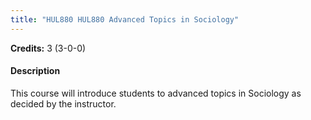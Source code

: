 ```yaml
---
title: "HUL880 HUL880 Advanced Topics in Sociology"
---
```

**Credits:** 3 (3-0-0)

#### Description
This course will introduce students to advanced topics in Sociology as decided by the instructor.